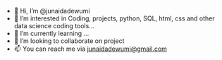 - 👋 Hi, I’m @junaidadewumi
- 👀 I’m interested in Coding, projects, python, SQL, html, css and other data science coding tools...
- 🌱 I’m currently learning ...
- 💞️ I’m looking to collaborate on project
- 📫 You can reach me via junaidadewumi@gmail.com

<!---
junaidadewumi/junaidadewumi is a ✨ special ✨ repository because its `README.md` (this file) appears on your GitHub profile.
You can click the Preview link to take a look at your changes.
--->
